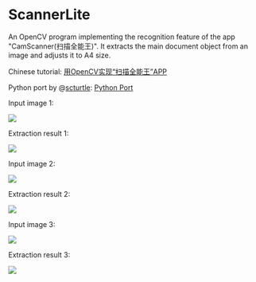 ScannerLite
===========

An OpenCV program implementing the recognition feature of the app "CamScanner(扫描全能王)". It extracts the main document object from an image and adjusts it to A4 size.

Chinese tutorial: [用OpenCV实现“扫描全能王”APP](http://daisygao.com/2014/02/17/%E7%94%A8opencv%E5%AE%9E%E7%8E%B0%E6%89%AB%E6%8F%8F%E5%85%A8%E8%83%BD%E7%8E%8Bcamscanner/)

Python port by @[scturtle](https://github.com/scturtle): [Python Port](https://gist.github.com/scturtle/9052852)

Input image 1:

![](https://raw.githubusercontent.com/daisygao/ScannerLite/master/images/doc1.jpg)

Extraction result 1:

![](https://raw.githubusercontent.com/daisygao/ScannerLite/master/output/dst1.jpg)

Input image 2:

![](https://raw.githubusercontent.com/daisygao/ScannerLite/master/images/doc2.jpg)

Extraction result 2:

![](https://raw.githubusercontent.com/daisygao/ScannerLite/master/output/dst2.jpg)

Input image 3:

![](https://raw.githubusercontent.com/daisygao/ScannerLite/master/images/doc3.jpg)

Extraction result 3:

![](https://raw.githubusercontent.com/daisygao/ScannerLite/master/output/dst3.jpg)
